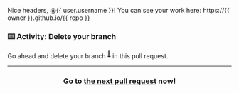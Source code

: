 Nice headers, @{{ user.username }}! You can see your work here: https://{{ owner }}.github.io/{{ repo }}
### :keyboard: Activity: Delete your branch

Go ahead and delete your branch <sup>[:book:](https://help.github.com/articles/github-glossary/#branch)</sup> in this pull request.

<hr>
<h3 align="center">Go to <a href="{{ prUrl }}">the next pull request</a> now!</h3>
